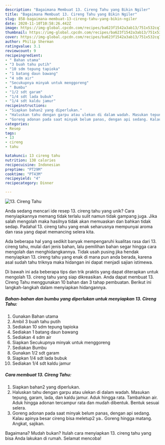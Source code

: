 ```yaml
---
description: "Bagaimana Membuat 13. Cireng Tahu yang Bikin Ngiler"
title: "Bagaimana Membuat 13. Cireng Tahu yang Bikin Ngiler"
slug: 858-bagaimana-membuat-13-cireng-tahu-yang-bikin-ngiler
date: 2020-11-10T10:58:26.442Z
image: https://img-global.cpcdn.com/recipes/ba623f1542a3ab13/751x532cq70/13-cireng-tahu-foto-resep-utama.jpg
thumbnail: https://img-global.cpcdn.com/recipes/ba623f1542a3ab13/751x532cq70/13-cireng-tahu-foto-resep-utama.jpg
cover: https://img-global.cpcdn.com/recipes/ba623f1542a3ab13/751x532cq70/13-cireng-tahu-foto-resep-utama.jpg
author: Philip Sherman
ratingvalue: 3.1
reviewcount: 9
recipeingredient:
- " Bahan utama"
- "3 buah tahu putih"
- "10 sdm tepung tapioka"
- "1 batang daun bawang"
- "4 sdm air"
- "Secukupnya minyak untuk menggoreng"
- " Bumbu"
- "1/2 sdt garam"
- "1/4 sdt lada bubuk"
- "1/4 sdt kaldu jamur"
recipeinstructions:
- "Siapkan bahan2 yang diperlukan."
- "Haluskan tahu dengan garpu atau ulekan di dalam wadah. Masukan tepung, garam, lada, dan kaldu jamur. Aduk hingga rata. Tambahkan air. Aduk hingga adonan tercampur rata dan mudah dibentuk. Bentuk sesuai selera."
- "Goreng adonan pada saat minyak belum panas, dengan api sedang. Kalau apinya besar cireng bisa meletup2 ya.. Goreng hingga matang. Angkat, sajikan."
categories:
- Resep
tags:
- 13
- cireng
- tahu

katakunci: 13 cireng tahu 
nutrition: 138 calories
recipecuisine: Indonesian
preptime: "PT29M"
cooktime: "PT43M"
recipeyield: "4"
recipecategory: Dinner

---
```



![13. Cireng Tahu](https://img-global.cpcdn.com/recipes/ba623f1542a3ab13/751x532cq70/13-cireng-tahu-foto-resep-utama.jpg)

Anda sedang mencari ide resep 13. cireng tahu yang unik? Cara menyiapkannya memang tidak terlalu sulit namun tidak gampang juga. Jika salah mengolah maka hasilnya tidak akan memuaskan dan bahkan tidak sedap. Padahal 13. cireng tahu yang enak seharusnya mempunyai aroma dan rasa yang dapat memancing selera kita.



Ada beberapa hal yang sedikit banyak mempengaruhi kualitas rasa dari 13. cireng tahu, mulai dari jenis bahan, lalu pemilihan bahan segar hingga cara mengolah dan menghidangkannya. Tidak usah pusing jika hendak menyiapkan 13. cireng tahu yang enak di mana pun anda berada, karena asal sudah tahu triknya maka hidangan ini dapat menjadi sajian istimewa.


Di bawah ini ada beberapa tips dan trik praktis yang dapat diterapkan untuk mengolah 13. cireng tahu yang siap dikreasikan. Anda dapat membuat 13. Cireng Tahu menggunakan 10 bahan dan 3 tahap pembuatan. Berikut ini langkah-langkah dalam menyiapkan hidangannya.

<!--inarticleads1-->

##### Bahan-bahan dan bumbu yang diperlukan untuk menyiapkan 13. Cireng Tahu:

1. Gunakan  Bahan utama
1. Ambil 3 buah tahu putih
1. Sediakan 10 sdm tepung tapioka
1. Sediakan 1 batang daun bawang
1. Sediakan 4 sdm air
1. Siapkan Secukupnya minyak untuk menggoreng
1. Sediakan  Bumbu
1. Gunakan 1/2 sdt garam
1. Siapkan 1/4 sdt lada bubuk
1. Sediakan 1/4 sdt kaldu jamur




<!--inarticleads2-->

##### Cara membuat 13. Cireng Tahu:

1. Siapkan bahan2 yang diperlukan.
1. Haluskan tahu dengan garpu atau ulekan di dalam wadah. Masukan tepung, garam, lada, dan kaldu jamur. Aduk hingga rata. Tambahkan air. Aduk hingga adonan tercampur rata dan mudah dibentuk. Bentuk sesuai selera.
1. Goreng adonan pada saat minyak belum panas, dengan api sedang. Kalau apinya besar cireng bisa meletup2 ya.. Goreng hingga matang. Angkat, sajikan.




Bagaimana? Mudah bukan? Itulah cara menyiapkan 13. cireng tahu yang bisa Anda lakukan di rumah. Selamat mencoba!
